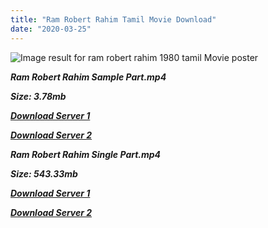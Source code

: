 ```yaml
---
title: "Ram Robert Rahim Tamil Movie Download"
date: "2020-03-25"
---
```


![Image result for ram robert rahim 1980 tamil Movie poster](https://images-na.ssl-images-amazon.com/images/I/A1AwyGUOK9L._RI_.jpg)

**_Ram Robert Rahim Sample Part.mp4_**

**_Size: 3.78mb_**

**_[Download Server 1](http://b5.wetransfer.vip/files/{b8ae04a0e9ab0f9e64837bab03a252825878f388f00779843f60cec38aa445db}20Actor{b8ae04a0e9ab0f9e64837bab03a252825878f388f00779843f60cec38aa445db}20Hits{b8ae04a0e9ab0f9e64837bab03a252825878f388f00779843f60cec38aa445db}20Collection/Rajinikanth{b8ae04a0e9ab0f9e64837bab03a252825878f388f00779843f60cec38aa445db}20Movies{b8ae04a0e9ab0f9e64837bab03a252825878f388f00779843f60cec38aa445db}20Collection/Rajinikanth{b8ae04a0e9ab0f9e64837bab03a252825878f388f00779843f60cec38aa445db}20Classic{b8ae04a0e9ab0f9e64837bab03a252825878f388f00779843f60cec38aa445db}20Collection/Ram{b8ae04a0e9ab0f9e64837bab03a252825878f388f00779843f60cec38aa445db}20Robert{b8ae04a0e9ab0f9e64837bab03a252825878f388f00779843f60cec38aa445db}20Rahim{b8ae04a0e9ab0f9e64837bab03a252825878f388f00779843f60cec38aa445db}20(1980)/Ram{b8ae04a0e9ab0f9e64837bab03a252825878f388f00779843f60cec38aa445db}20Robert{b8ae04a0e9ab0f9e64837bab03a252825878f388f00779843f60cec38aa445db}20Rahim{b8ae04a0e9ab0f9e64837bab03a252825878f388f00779843f60cec38aa445db}20{b8ae04a0e9ab0f9e64837bab03a252825878f388f00779843f60cec38aa445db}20Sample{b8ae04a0e9ab0f9e64837bab03a252825878f388f00779843f60cec38aa445db}20HD.mp4)_**

**_[Download Server 2](http://b5.wetransfer.vip/files/{b8ae04a0e9ab0f9e64837bab03a252825878f388f00779843f60cec38aa445db}20Actor{b8ae04a0e9ab0f9e64837bab03a252825878f388f00779843f60cec38aa445db}20Hits{b8ae04a0e9ab0f9e64837bab03a252825878f388f00779843f60cec38aa445db}20Collection/Rajinikanth{b8ae04a0e9ab0f9e64837bab03a252825878f388f00779843f60cec38aa445db}20Movies{b8ae04a0e9ab0f9e64837bab03a252825878f388f00779843f60cec38aa445db}20Collection/Rajinikanth{b8ae04a0e9ab0f9e64837bab03a252825878f388f00779843f60cec38aa445db}20Classic{b8ae04a0e9ab0f9e64837bab03a252825878f388f00779843f60cec38aa445db}20Collection/Ram{b8ae04a0e9ab0f9e64837bab03a252825878f388f00779843f60cec38aa445db}20Robert{b8ae04a0e9ab0f9e64837bab03a252825878f388f00779843f60cec38aa445db}20Rahim{b8ae04a0e9ab0f9e64837bab03a252825878f388f00779843f60cec38aa445db}20(1980)/Ram{b8ae04a0e9ab0f9e64837bab03a252825878f388f00779843f60cec38aa445db}20Robert{b8ae04a0e9ab0f9e64837bab03a252825878f388f00779843f60cec38aa445db}20Rahim{b8ae04a0e9ab0f9e64837bab03a252825878f388f00779843f60cec38aa445db}20{b8ae04a0e9ab0f9e64837bab03a252825878f388f00779843f60cec38aa445db}20Sample{b8ae04a0e9ab0f9e64837bab03a252825878f388f00779843f60cec38aa445db}20HD.mp4)_**

**_Ram Robert Rahim Single Part.mp4_**

**_Size: 543.33mb_**

**_[Download Server 1](http://b5.wetransfer.vip/files/{b8ae04a0e9ab0f9e64837bab03a252825878f388f00779843f60cec38aa445db}20Actor{b8ae04a0e9ab0f9e64837bab03a252825878f388f00779843f60cec38aa445db}20Hits{b8ae04a0e9ab0f9e64837bab03a252825878f388f00779843f60cec38aa445db}20Collection/Rajinikanth{b8ae04a0e9ab0f9e64837bab03a252825878f388f00779843f60cec38aa445db}20Movies{b8ae04a0e9ab0f9e64837bab03a252825878f388f00779843f60cec38aa445db}20Collection/Rajinikanth{b8ae04a0e9ab0f9e64837bab03a252825878f388f00779843f60cec38aa445db}20Classic{b8ae04a0e9ab0f9e64837bab03a252825878f388f00779843f60cec38aa445db}20Collection/Ram{b8ae04a0e9ab0f9e64837bab03a252825878f388f00779843f60cec38aa445db}20Robert{b8ae04a0e9ab0f9e64837bab03a252825878f388f00779843f60cec38aa445db}20Rahim{b8ae04a0e9ab0f9e64837bab03a252825878f388f00779843f60cec38aa445db}20(1980)/Ram{b8ae04a0e9ab0f9e64837bab03a252825878f388f00779843f60cec38aa445db}20Robert{b8ae04a0e9ab0f9e64837bab03a252825878f388f00779843f60cec38aa445db}20Rahim{b8ae04a0e9ab0f9e64837bab03a252825878f388f00779843f60cec38aa445db}20{b8ae04a0e9ab0f9e64837bab03a252825878f388f00779843f60cec38aa445db}20Single{b8ae04a0e9ab0f9e64837bab03a252825878f388f00779843f60cec38aa445db}20Part{b8ae04a0e9ab0f9e64837bab03a252825878f388f00779843f60cec38aa445db}20HD.mp4)_**

**_[Download Server 2](http://b5.wetransfer.vip/files/{b8ae04a0e9ab0f9e64837bab03a252825878f388f00779843f60cec38aa445db}20Actor{b8ae04a0e9ab0f9e64837bab03a252825878f388f00779843f60cec38aa445db}20Hits{b8ae04a0e9ab0f9e64837bab03a252825878f388f00779843f60cec38aa445db}20Collection/Rajinikanth{b8ae04a0e9ab0f9e64837bab03a252825878f388f00779843f60cec38aa445db}20Movies{b8ae04a0e9ab0f9e64837bab03a252825878f388f00779843f60cec38aa445db}20Collection/Rajinikanth{b8ae04a0e9ab0f9e64837bab03a252825878f388f00779843f60cec38aa445db}20Classic{b8ae04a0e9ab0f9e64837bab03a252825878f388f00779843f60cec38aa445db}20Collection/Ram{b8ae04a0e9ab0f9e64837bab03a252825878f388f00779843f60cec38aa445db}20Robert{b8ae04a0e9ab0f9e64837bab03a252825878f388f00779843f60cec38aa445db}20Rahim{b8ae04a0e9ab0f9e64837bab03a252825878f388f00779843f60cec38aa445db}20(1980)/Ram{b8ae04a0e9ab0f9e64837bab03a252825878f388f00779843f60cec38aa445db}20Robert{b8ae04a0e9ab0f9e64837bab03a252825878f388f00779843f60cec38aa445db}20Rahim{b8ae04a0e9ab0f9e64837bab03a252825878f388f00779843f60cec38aa445db}20{b8ae04a0e9ab0f9e64837bab03a252825878f388f00779843f60cec38aa445db}20Single{b8ae04a0e9ab0f9e64837bab03a252825878f388f00779843f60cec38aa445db}20Part{b8ae04a0e9ab0f9e64837bab03a252825878f388f00779843f60cec38aa445db}20HD.mp4)_**
